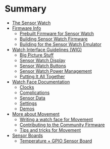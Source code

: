 # Summary

- [The Sensor Watch](README.md)
- [Firmware Info](firmware/README.md)
  - [Prebuilt Firmware for Sensor Watch](firmware/prebuilt.md)
  - [Building Sensor Watch Firmware]()
  - [Building for the Sensor Watch Emulator]()
- [Watch Interface Guidelines (WIG)](wig/README.md)
  - [Big Picture Stuff](wig/bigpicture.md)
  - [Sensor Watch Display](wig/display.md)
  - [Sensor Watch Buttons]()
  - [Sensor Watch Power Management]()
  - [Putting It All Together]()
- [Watch Face Documentation](watchfaces/README.md)
  - [Clocks](watchfaces/clock.md)
  - [Complications](watchfaces/complication.md)
  - [Sensor Data](watchfaces/sensor.md)
  - [Settings](watchfaces/settings.md)
  - [Demos](watchfaces/demo.md)
- [More about Movement](movement/README.md)
  - [Writing a watch face for Movement]()
  - [Contributing to the Community Firmware]()
  - [Tips and tricks for Movement]()
- [Sensor Boards](sensorboards/README.md)
  - [Temperature + GPIO Sensor Board](sensorboards/temperature.md)
